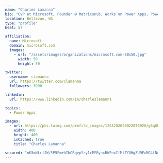 ```yaml
---
name: "Charles Lamanna"
bio: "CVP at Microsoft, Founder @ MetricsHub. Works on Power Apps, Power Automate, Power Virtual Agent, Common Data Service and Dynamics 365."
location: Bellevue, WA
type: "profile"
heat: 57

affiliation:
  name: Microsoft
  domain: microsoft.com
  images:
    - url: "/assets/images/organizations/microsoft.com-50x50.jpg"
      width: 50
      height: 50

twitter:
  username: clamanna
  url: https://twitter.com/clamanna
  followers: 3900

linkedin:
  url: https://www.linkedin.com/in/charleslamanna

topics:
  - Power Apps

images:
  - url: https://pbs.twimg.com/profile_images/1263202626922876928/g6qGbHZ-_400x400.jpg
    width: 400
    height: 400
    isCached: true
    title: "Charles Lamanna"

secured: "nK5mNtrfJW/5P5Fm+hIhCRqepYry1cMFRynxRWPnxIfMtZYGHgZU9FuMO4fNCtRTFHv7UDDZ+p8Vq5iA7Qdb5+DW2w44FQ5pGFn2gP5IC2aXr22aHSOWYeOioI/CX0iATKvB83fjMbx24811UN6obtpoM8+8ycR4jpOAJcrvTWCCTBquZ8Q5fZ0l1KdUpeWSaB33Xj1HioqquvIxNmsfT9SfVdDtW3D5wLkQxzW3U1fJFWOhxwfrSwTeryN0Dq2yUkiM7X5naSFB3hzNSyqxJzJvO0x4DtZZRkrfzBgWkyER3X2pSD9YEC1Toa3wNy9XKX80vl4ScR+Y5twqMPjS1PW7iJJ8LUqtH/XeeIfmh45bXmWKB8QaCpOJ8BI2/9jwB704Cnu9pN5eiXLW5hZO0uDFJ+UPPrsgJ33wC4enkqI=;6fePotJN9ABxxwWnXfFEtQ=="
---
```


